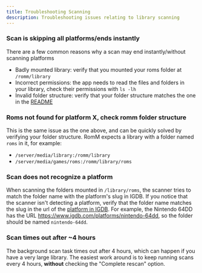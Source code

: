 ```yaml
---
title: Troubleshooting Scanning
description: Troubleshooting issues relating to library scanning
---
```


### Scan is skipping all platforms/ends instantly

There are a few common reasons why a scan may end instantly/without scanning platforms

- Badly mounted library: verify that you mounted your roms folder at `/romm/library`
- Incorrect permissions: the app needs to read the files and folders in your library, check their permissions with `ls -lh`
- Invalid folder structure: verify that your folder structure matches the one in the [README](https://github.com/zurdi15/romm#-folder-structure)

### Roms not found for platform X, check romm folder structure

This is the same issue as the one above, and can be quickly solved by verifying your folder structure. RomM expects a library with a folder named `roms` in it, for example:

- `/server/media/library:/romm/library`
- `/server/media/games/roms:/romm/library/roms`

### Scan does not recognize a platform

When scanning the folders mounted in `/library/roms`, the scanner tries to match the folder name with the platform's slug in IGDB. If you notice that the scanner isn't detecting a platform, verify that the folder name matches the slug in the url of the [platform in IGDB](https://www.igdb.com/platforms). For example, the Nintendo 64DD has the URL https://www.igdb.com/platforms/nintendo-64dd, so the folder should be named `nintendo-64dd`.

### Scan times out after ~4 hours

The background scan task times out after 4 hours, which can happen if you have a very large library. The easiest work around is to keep running scans every 4 hours, **without** checking the "Complete rescan" option.
